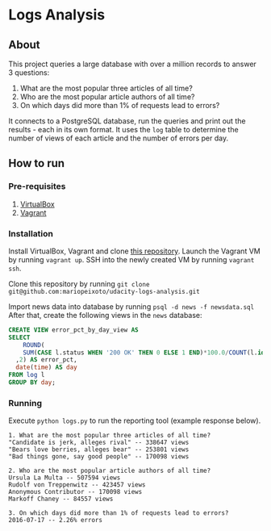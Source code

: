 # Logs Analysis

## About
This project queries a large database with over a million records to answer 3 questions:

1. What are the most popular three articles of all time?
2. Who are the most popular article authors of all time?
3. On which days did more than 1% of requests lead to errors?

It connects to a PostgreSQL database, run the queries and print out the results - each in its own format.
It uses the `log` table to determine the number of views of each article and the number of errors per day.

## How to run

### Pre-requisites

1. [VirtualBox](https://www.virtualbox.org/)
2. [Vagrant](https://www.vagrantup.com/)

### Installation
Install VirtualBox, Vagrant and clone [this repository](https://github.com/udacity/fullstack-nanodegree-vm).
Launch the Vagrant VM by running `vagrant up`. SSH into the newly created VM by running `vagrant ssh`.

Clone this repository by running `git clone git@github.com:mariopeixoto/udacity-logs-analysis.git`

Import news data into database by running `psql -d news -f newsdata.sql`
After that, create the following views in the `news` database:

```sql
CREATE VIEW error_pct_by_day_view AS
SELECT 
	ROUND(
    SUM(CASE l.status WHEN '200 OK' THEN 0 ELSE 1 END)*100.0/COUNT(l.id)
  ,2) AS error_pct,
  date(time) AS day
FROM log l
GROUP BY day;
```

### Running
Execute `python logs.py` to run the reporting tool (example response below).

```
1. What are the most popular three articles of all time?
"Candidate is jerk, alleges rival" -- 338647 views 
"Bears love berries, alleges bear" -- 253801 views 
"Bad things gone, say good people" -- 170098 views 

2. Who are the most popular article authors of all time?
Ursula La Multa -- 507594 views 
Rudolf von Treppenwitz -- 423457 views 
Anonymous Contributor -- 170098 views 
Markoff Chaney -- 84557 views 

3. On which days did more than 1% of requests lead to errors?
2016-07-17 -- 2.26% errors
```